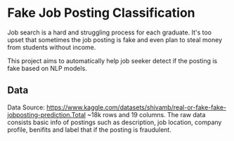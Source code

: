 # Fake Job Posting Classification

Job search is a hard and struggling process for each graduate. It's too upset that sometimes the job posting is fake and even plan to steal money from students without income.

This project aims to automatically help job seeker detect if the posting is fake based on NLP models.

## Data
Data Source: https://www.kaggle.com/datasets/shivamb/real-or-fake-fake-jobposting-prediction.Total ~18k rows and 19 columns.
The raw data consists basic info of postings such as description, job location, company profile, benifits and label that if the posting is fraudulent.
